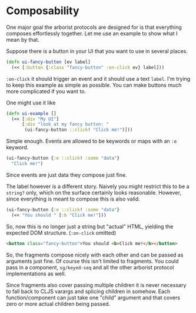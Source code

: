 # Composability 

One major goal the arborist protocols are designed for is that everything composes effortlessly together. Let me use an example to show what I mean by that.

Suppose there is a button in your UI that you want to use in several places.
```clojure
(defn ui-fancy-button [ev label]
  (<< [:button {:class "fancy-button" :on-click ev} label]))
```

`:on-click` it should trigger an event and it should use a text `label`. I'm trying to keep this example as simple as possible. You can make buttons much more complicated if you want to.

One might use it like

```clojure
(defn ui-example []
  (<< [:div "My UI"]
      [:div "look at my fancy button: "
       (ui-fancy-button ::click! "Click me!")]))
```

Simple enough. Events are allowed to be keywords or maps with an `:e` keyword.


```clojure
(ui-fancy-button {:e ::click! :some "data"}
  "Click me!")
```

Since events are just data they compose just fine.

The label however is a different story. Naively you might restrict this to be a `string?` only, which on the surface certainly looks reasonable. However, since everything is meant to compose this is also valid.

```clojure
(ui-fancy-button {:e ::click! :some "data"}
  (<< "You should " [:b "Click me!"]))
```

So, now this is no longer just a string but "actual" HTML, yielding the expected DOM structure. (`:on-click` omitted)

```html
<button class="fancy-button">You should <b>Click me!</b></button>
```

So, the fragments compose nicely with each other and can be passed as arguments just fine. Of course this isn't limited to fragments. You could pass in a component, `sg/keyed-seq` and all the other arborist protocol implementations as well.

Since fragments also cover passing multiple children it is never necessary to fall back to CLJS varargs and splicing children in somehow. Each function/component can just take one "child" argument and that covers zero or more actual children being passed.